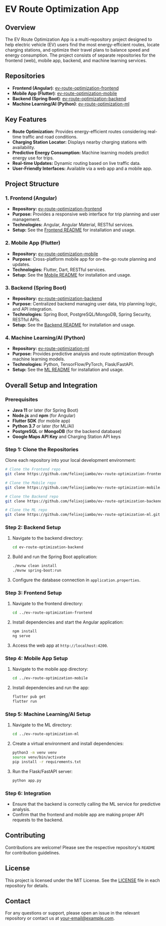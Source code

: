 # **EV Route Optimization App**

## **Overview**
The EV Route Optimization App is a multi-repository project designed to help electric vehicle (EV) users find the most energy-efficient routes, locate charging stations, and optimize their travel plans to balance speed and energy consumption. The project consists of separate repositories for the frontend (web), mobile app, backend, and machine learning services.

## **Repositories**

- **Frontend (Angular)**: [ev-route-optimization-frontend](https://github.com/felixojiambo/ev-route-optimization-frontend)
- **Mobile App (Flutter)**: [ev-route-optimization-mobile](https://github.com/felixojiambo/ev-route-optimization-mobile)
- **Backend (Spring Boot)**: [ev-route-optimization-backend](https://github.com/felixojiambo/ev-route-optimization-backend)
- **Machine Learning/AI (Python)**: [ev-route-optimization-ml](https://github.com/felixojiambo/ev-route-optimization-ml)

## **Key Features**
- **Route Optimization:** Provides energy-efficient routes considering real-time traffic and road conditions.
- **Charging Station Locator:** Displays nearby charging stations with availability.
- **Predictive Energy Consumption:** Machine learning models predict energy use for trips.
- **Real-time Updates:** Dynamic routing based on live traffic data.
- **User-Friendly Interfaces:** Available via a web app and a mobile app.

## **Project Structure**

### **1. Frontend (Angular)**
   - **Repository:** [ev-route-optimization-frontend](https://github.com/felixojiambo/ev-route-optimization-frontend)
   - **Purpose:** Provides a responsive web interface for trip planning and user management.
   - **Technologies:** Angular, Angular Material, RESTful services.
   - **Setup:** See the [Frontend README](https://github.com/felixojiambo/ev-route-optimization-frontend) for installation and usage.

### **2. Mobile App (Flutter)**
   - **Repository:** [ev-route-optimization-mobile](https://github.com/felixojiambo/ev-route-optimization-mobile)
   - **Purpose:** Cross-platform mobile app for on-the-go route planning and updates.
   - **Technologies:** Flutter, Dart, RESTful services.
   - **Setup:** See the [Mobile README](https://github.com/felixojiambo/ev-route-optimization-mobile) for installation and usage.

### **3. Backend (Spring Boot)**
   - **Repository:** [ev-route-optimization-backend](https://github.com/felixojiambo/ev-route-optimization-backend)
   - **Purpose:** Centralized backend managing user data, trip planning logic, and API integration.
   - **Technologies:** Spring Boot, PostgreSQL/MongoDB, Spring Security, RESTful APIs.
   - **Setup:** See the [Backend README](https://github.com/felixojiambo/ev-route-optimization-backend) for installation and usage.

### **4. Machine Learning/AI (Python)**
   - **Repository:** [ev-route-optimization-ml](https://github.com/felixojiambo/ev-route-optimization-ml)
   - **Purpose:** Provides predictive analysis and route optimization through machine learning models.
   - **Technologies:** Python, TensorFlow/PyTorch, Flask/FastAPI.
   - **Setup:** See the [ML README](https://github.com/felixojiambo/ev-route-optimization-ml) for installation and usage.

## **Overall Setup and Integration**

### **Prerequisites**
- **Java 11** or later (for Spring Boot)
- **Node.js** and **npm** (for Angular)
- **Flutter SDK** (for mobile app)
- **Python 3.7** or later (for ML/AI)
- **PostgreSQL** or **MongoDB** (for the backend database)
- **Google Maps API Key** and Charging Station API keys

### **Step 1: Clone the Repositories**
Clone each repository into your local development environment:
```bash
# Clone the Frontend repo
git clone https://github.com/felixojiambo/ev-route-optimization-frontend.git

# Clone the Mobile repo
git clone https://github.com/felixojiambo/ev-route-optimization-mobile.git

# Clone the Backend repo
git clone https://github.com/felixojiambo/ev-route-optimization-backend.git

# Clone the ML repo
git clone https://github.com/felixojiambo/ev-route-optimization-ml.git
```

### **Step 2: Backend Setup**
1. Navigate to the backend directory:
   ```bash
   cd ev-route-optimization-backend
   ```
2. Build and run the Spring Boot application:
   ```bash
   ./mvnw clean install
   ./mvnw spring-boot:run
   ```
3. Configure the database connection in `application.properties`.

### **Step 3: Frontend Setup**
1. Navigate to the frontend directory:
   ```bash
   cd ../ev-route-optimization-frontend
   ```
2. Install dependencies and start the Angular application:
   ```bash
   npm install
   ng serve
   ```
3. Access the web app at `http://localhost:4200`.

### **Step 4: Mobile App Setup**
1. Navigate to the mobile app directory:
   ```bash
   cd ../ev-route-optimization-mobile
   ```
2. Install dependencies and run the app:
   ```bash
   flutter pub get
   flutter run
   ```

### **Step 5: Machine Learning/AI Setup**
1. Navigate to the ML directory:
   ```bash
   cd ../ev-route-optimization-ml
   ```
2. Create a virtual environment and install dependencies:
   ```bash
   python3 -m venv venv
   source venv/bin/activate
   pip install -r requirements.txt
   ```
3. Run the Flask/FastAPI server:
   ```bash
   python app.py
   ```

### **Step 6: Integration**
- Ensure that the backend is correctly calling the ML service for predictive analysis.
- Confirm that the frontend and mobile app are making proper API requests to the backend.

## **Contributing**
Contributions are welcome! Please see the respective repository's `README` for contribution guidelines.

## **License**
This project is licensed under the MIT License. See the [LICENSE](LICENSE) file in each repository for details.

## **Contact**
For any questions or support, please open an issue in the relevant repository or contact us at [your-email@example.com](mailto:felixojiamboe@gmail.com).

